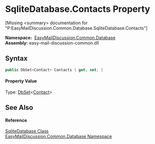 SqliteDatabase.Contacts Property
================================

[Missing &lt;summary> documentation for "P:EasyMailDiscussion.Common.Database.SqliteDatabase.Contacts"]


  **Namespace:**  [EasyMailDiscussion.Common.Database][1]  
  **Assembly:** easy-mail-discussion-common.dll

Syntax
------

```csharp
public DbSet<Contact> Contacts { get; set; }
```

#### Property Value
Type: [DbSet][2]&lt;[Contact][3]>

See Also
--------

#### Reference
[SqliteDatabase Class][4]  
[EasyMailDiscussion.Common.Database Namespace][1]  

[1]: ../README.md
[2]: https://docs.microsoft.com/dotnet/api/microsoft.entityframeworkcore.dbset-1
[3]: ../Contact/README.md
[4]: README.md